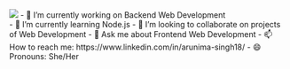 <!-- 

# Hi there 👋
I'm Arunima Singh and currently learning web development -->

<!-- 
**arunima14/arunima14** is a ✨ _special_ ✨ repository because its `README.md` (this file) appears on your GitHub profile. -->


<!-- Here are some ideas to get you started: -->

 <img src="C:\Users\Arunima Singh\Downloads">
- 🔭 I’m currently working on Backend Web Development <br>
- 🌱 I’m currently learning Node.js
- 👯 I’m looking to collaborate on projects of Web Development
- 💬 Ask me about Frontend Web Development
- 📫 How to reach me: https://www.linkedin.com/in/arunima-singh18/
- 😄 Pronouns: She/Her

